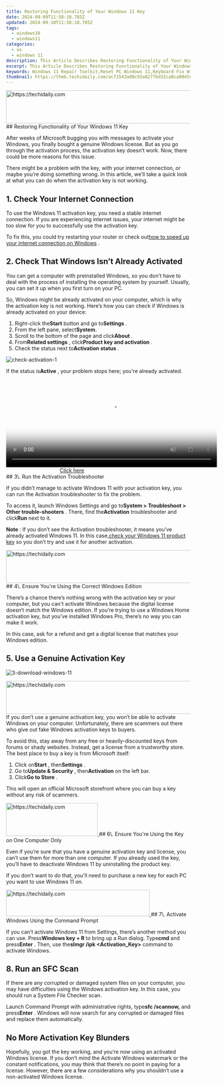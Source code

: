 ```yaml
---
title: Restoring Functionality of Your Windows 11 Key
date: 2024-09-09T11:58:18.785Z
updated: 2024-09-10T11:58:18.785Z
tags:
  - windows10
  - windows11
categories:
  - os
  - windows 11
description: This Article Describes Restoring Functionality of Your Windows 11 Key
excerpt: This Article Describes Restoring Functionality of Your Windows 11 Key
keywords: Windows 11 Repair Toolkit,Reset PC Windows 11,Keyboard Fix Windows 11,Boot Menu Access Windows 11,System Recovery Windows 11,Restore Win11 Settings,Fixed Windows Login Issue
thumbnail: https://thmb.techidaily.com/acf1543a08c93a8277bd32ca8ca0045c1e81ebd5061ccbafdfe3582cd05fb8bf.jpg
---
```


<!-- affiliate ads begin -->
<a href="https://wigfever.sjv.io/c/5597632/2014859/22899" target="_top" id="2014859">
  <img src="//a.impactradius-go.com/display-ad/22899-2014859" border="0" alt="https://techidaily.com" width="728" height="90"/>
</a>
<img height="0" width="0" src="https://wigfever.sjv.io/i/5597632/2014859/22899" style="position:absolute;visibility:hidden;" border="0" />
<!-- affiliate ads end -->
## Restoring Functionality of Your Windows 11 Key

 After weeks of Microsoft bugging you with messages to activate your Windows, you finally bought a genuine Windows license. But as you go through the activation process, the activation key doesn’t work. Now, there could be more reasons for this issue.

 There might be a problem with the key, with your internet connection, or maybe you’re doing something wrong. In this article, we’ll take a quick look at what you can do when the activation key is not working.

## 1\. Check Your Internet Connection

 To use the Windows 11 activation key, you need a stable internet connection. If you are experiencing internet issues, your internet might be too slow for you to successfully use the activation key.

 To fix this, you could try restarting your router or check out[how to speed up your internet connection on Windows](https://www.makeuseof.com/tag/fix-internet-speed-windows-tweaks/) .

## 2\. Check That Windows Isn’t Already Activated

 You can get a computer with preinstalled Windows, so you don't have to deal with the process of installing the operating system by yourself. Usually, you can set it up when you first turn on your PC.

 So, Windows might be already activated on your computer, which is why the activation key is not working. Here’s how you can check if Windows is already activated on your device:

1. Right-click the**Start** button and go to**Settings** .
2. From the left pane, select**System.**
3. Scroll to the bottom of the page and click**About** .
4. From**Related settings** , click**Product key and activation** .
5. Check the status next to**Activation status** .

![check-activation-1](https://static1.makeuseofimages.com/wordpress/wp-content/uploads/2022/11/check-activation-1.jpg)

 If the status is**Active** , your problem stops here; you're already activated.

<!-- affiliate ads begin -->
<span id="1983472">
					<video width="576" height="240" style="cursor:pointer"
           poster="//a.impactradius-go.com/display-clicktoplayimage/1983472.png"
           onclick="if(!this.playClicked){this.play();this.setAttribute('controls',true);this.playClicked=true;}">
	   <source src="//a.impactradius-go.com/display-ad/22993-1983472">
	   <img src="//a.impactradius-go.com/display-clicktoplayimage/1983472.png" style="border: none; height: 100%; width: 100%; object-fit: contain">
	</video>
	<div style="width:360px;text-align:center"><a href="javascript:window.open(decodeURIComponent('https%3A%2F%2Fhomestyler.sjv.io%2Fc%2F5597632%2F1983472%2F22993'), '_blank');void(0);">Click here</a></div>
</span>
<img height="0" width="0" src="https://imp.pxf.io/i/5597632/1983472/22993" style="position:absolute;visibility:hidden;" border="0" />
<!-- affiliate ads end -->
## 3\. Run the Activation Troubleshooter

 If you didn’t manage to activate Windows 11 with your activation key, you can run the Activation troubleshooter to fix the problem.

 To access it, launch Windows Settings and go to**System > Troubleshoot > Other trouble-shooters** . There, find the**Activation** troubleshooter and click**Run** next to it.

**Note** : If you don’t see the Activation troubleshooter, it means you’ve already activated Windows 11\. In this case,[check your Windows 11 product key](https://www.makeuseof.com/windows-11-find-product-key/) so you don’t try and use it for another activation.

<!-- affiliate ads begin -->
<a href="https://ephamedtechinc.pxf.io/c/5597632/2136621/26400" target="_top" id="2136621">
  <img src="//a.impactradius-go.com/display-ad/26400-2136621" border="0" alt="https://techidaily.com" width="728" height="90"/>
</a>
<img height="0" width="0" src="https://ephamedtechinc.pxf.io/i/5597632/2136621/26400" style="position:absolute;visibility:hidden;" border="0" />
<!-- affiliate ads end -->
## 4\. Ensure You're Using the Correct Windows Edition

 There’s a chance there’s nothing wrong with the activation key or your computer, but you can't activate Windows because the digital license doesn’t match the Windows edition. If you’re trying to use a Windows Home activation key, but you’ve installed Windows Pro, there’s no way you can make it work.

 In this case, ask for a refund and get a digital license that matches your Windows edition.

## 5\. Use a Genuine Activation Key

![3-download-windows-11](https://static1.makeuseofimages.com/wordpress/wp-content/uploads/2022/07/3-download-windows-11.jpg)

<!-- affiliate ads begin -->
<a href="https://appsumo.8odi.net/c/5597632/2118313/7443" target="_top" id="2118313">
  <img src="//a.impactradius-go.com/display-ad/7443-2118313" border="0" alt="https://techidaily.com" width="600" height="90"/>
</a>
<img height="0" width="0" src="https://appsumo.8odi.net/i/5597632/2118313/7443" style="position:absolute;visibility:hidden;" border="0" />
<!-- affiliate ads end -->
 If you don’t use a genuine activation key, you won’t be able to activate Windows on your computer. Unfortunately, there are scammers out there who give out fake Windows activation keys to buyers.

 To avoid this, stay away from any free or heavily-discounted keys from forums or shady websites. Instead, get a license from a trustworthy store. The best place to buy a key is from Microsoft itself:

1. Click on**Start** , then**Settings** .
2. Go to**Update & Security** , then**Activation** on the left bar.
3. Click**Go to Store** .

 This will open an official Microsoft storefront where you can buy a key without any risk of scammers.

<!-- affiliate ads begin -->
<a href="https://bluettius.sjv.io/c/5597632/2139112/17108" target="_top" id="2139112">
  <img src="//a.impactradius-go.com/display-ad/17108-2139112" border="0" alt="https://techidaily.com" width="250" height="90"/>
</a>
<img height="0" width="0" src="https://bluettius.sjv.io/i/5597632/2139112/17108" style="position:absolute;visibility:hidden;" border="0" />
<!-- affiliate ads end -->
## 6\. Ensure You're Using the Key on One Computer Only

 Even if you’re sure that you have a genuine activation key and license, you can’t use them for more than one computer. If you already used the key, you’ll have to deactivate Windows 11 by uninstalling the product key.

 If you don't want to do that, you'll need to purchase a new key for each PC you want to use Windows 11 on.

<!-- affiliate ads begin -->
<a href="https://aligracehair.sjv.io/c/5597632/2115935/19272" target="_top" id="2115935">
  <img src="//a.impactradius-go.com/display-ad/19272-2115935" border="0" alt="https://techidaily.com" width="392" height="72"/>
</a>
<img height="0" width="0" src="https://aligracehair.sjv.io/i/5597632/2115935/19272" style="position:absolute;visibility:hidden;" border="0" />
<!-- affiliate ads end -->
## 7\. Activate Windows Using the Command Prompt

 If you can’t activate Windows 11 from Settings, there’s another method you can use. Press**Windows key + R** to bring up a Run dialog. Type**cmd** and press**Enter** . Then, use the**slmgr /ipk <Activation\_Key>** command to activate Windows.

## 8\. Run an SFC Scan

 If there are any corrupted or damaged system files on your computer, you may have difficulties using the Windows activation key. In this case, you should run a System File Checker scan.

 Launch Command Prompt with administrative rights, type**sfc /scannow,** and press**Enter** . Windows will now search for any corrupted or damaged files and replace them automatically.

## No More Activation Key Blunders

 Hopefully, you got the key working, and you’re now using an activated Windows license. If you don’t mind the Activate Windows watermark or the constant notifications, you may think that there’s no point in paying for a license. However, there are a few considerations why you shouldn’t use a non-activated Windows license.


<ins class="adsbygoogle"
     style="display:block"
     data-ad-format="autorelaxed"
     data-ad-client="ca-pub-7571918770474297"
     data-ad-slot="1223367746"></ins>



<ins class="adsbygoogle"
     style="display:block"
     data-ad-client="ca-pub-7571918770474297"
     data-ad-slot="8358498916"
     data-ad-format="auto"
     data-full-width-responsive="true"></ins>


